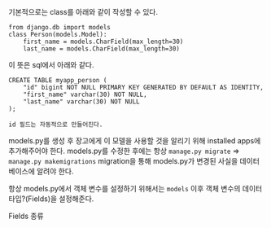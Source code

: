 기본적으로는 class를 아래와 같이 작성할 수 있다.
```
from django.db import models
class Person(models.Model):
    first_name = models.CharField(max_length=30)
    last_name = models.CharField(max_length=30)
```
이 뜻은 sql에서 아래와 같다.
```
CREATE TABLE myapp_person (
    "id" bigint NOT NULL PRIMARY KEY GENERATED BY DEFAULT AS IDENTITY,
    "first_name" varchar(30) NOT NULL,
    "last_name" varchar(30) NOT NULL
);
```
	id 필드는 자동적으로 만들어진다.


models.py를 생성 후 장고에게 이 모델을 사용할 것을 알리기 위해 installed apps에 추가해주어야 한다.
models.py를 수정한 후에는 항상 
`manage.py migrate` => `manage.py makemigrations`
migration을 통해 models.py가 변경된 사실을 데이터베이스에 알려야 한다.




항상 models.py에서 객체 변수를 설정하기 위해서는 `models` 이후 객체 변수의 데이터타입?(Fields)을 설정해준다.

Fields 종류









